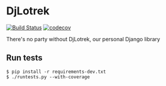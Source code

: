 # DjLotrek

[![Build Status](https://travis-ci.org/lotrekagency/djlotrek.svg?branch=master)](https://travis-ci.org/lotrekagency/djlotrek) [![codecov](https://codecov.io/gh/lotrekagency/djlotrek/branch/master/graph/badge.svg)](https://codecov.io/gh/lotrekagency/djlotrek)

There's no party without DjLotrek, our personal Django library

## Run tests

    $ pip install -r requirements-dev.txt
    $ ./runtests.py --with-coverage

